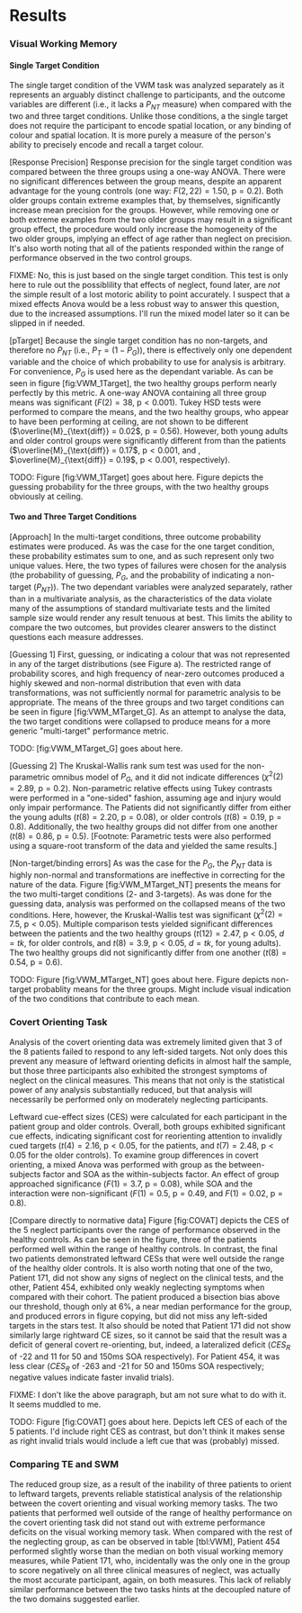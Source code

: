 Results
=======



### Visual Working Memory

#### Single Target Condition

The single target condition of the VWM task was analyzed
separately as it represents an arguably distinct challenge to
participants, and the outcome variables are different (i.e., it
lacks a $P_{NT}$ measure) when compared with the two and three
target conditions. Unlike those conditions, a the single target
does not require the participant to encode spatial location, or
any binding of colour and spatial location. It is more purely a
measure of the person's ability to precisely encode and recall a
target colour.

[Response Precision] Response precision for the single target
condition was compared between the three groups using a one-way
ANOVA.  There were no significant differences between the group
means, despite an apparent advantage for the young controls (one
way: $F(2,22)= 1.50$, $\text{p}=0.2$). Both older groups contain
extreme examples that, by themselves, significantly increase mean
precision for the groups. However, while removing one or both
extreme examples from the two older groups may result in a
significant group effect, the procedure would only increase the
homogeneity of the two older groups, implying an effect of age
rather than neglect on precision.  It's also worth noting that all
of the patients responded within the range of performance observed
in the two control groups.

FIXME: No, this is just based on the single target condition. This
test is only here to rule out the possiblility that effects of
neglect, found later, are *not* the simple result of a lost
motoric ability to point accurately. I suspect that a mixed
effects Anova would be a less robust way to answer this question,
due to the increased assumptions. I'll run the mixed model later
so it can be slipped in if needed.


[pTarget] Because the single target condition has no non-targets,
and therefore no $P_{NT}$ (i.e., $P_{T} = (1 - P_{G})$), there is
effectively only one dependent variable and the choice of which
probability to use for analysis is arbitrary. For convenience,
$P_{G}$ is used here as the dependant variable. As can be seen in
figure [fig:VWM_1Target], the two healthy groups perform nearly
perfectly by this metric. A one-way ANOVA containing all three
group means was significant ($F(2) = 38$, $\text{p} < 0.001$).
Tukey HSD tests were performed to compare the means, and the two
healthy groups, who appear to have been performing at ceiling, are
not shown to be different ($\overline{M}_{\text{diff}}  = 0.02$,
$\text{p} = 0.56$).  However, both young adults and older control
groups were significantly different from than the patients
($\overline{M}_{\text{diff}} = 0.17$, $\text{p} < 0.001$, and ,
$\overline{M}_{\text{diff}} = 0.19$, $\text{p} < 0.001$,
respectively).  

TODO: Figure [fig:VWM_1Target] goes about here. Figure depicts the
guessing probability for the three groups, with the two healthy
groups obviously at ceiling.

#### Two and Three Target Conditions

[Approach] In the multi-target conditions, three
outcome probability estimates were produced. As was the case for the one
target condition, these probability estimates sum to one, and as such
represent only two unique values. Here, the two types of failures
were chosen for the analysis (the probability of guessing,
$P_{G}$, and the probability of indicating a non-target
($P_{NT}$)).  The two dependant variables were analyzed
separately, rather than in a multivariate analysis, as the
characteristics of the data violate many of the assumptions of
standard multivariate tests and the limited sample size would
render any result tenuous at best.  This limits the ability to
compare the two outcomes, but provides clearer answers to the
distinct questions each measure addresses.

[Guessing 1] First, guessing, or indicating a colour that was not
represented in any of the target distributions (see Figure a). The
restricted range of probability scores, and high frequency of near-zero
outcomes produced a highly skewed and non-normal distribution that even
with data transformations, was not sufficiently normal for parametric
analysis to be appropriate. The means of the three groups and two
target conditions can be seen in figure [fig:VWM_MTarget_G]. As an
attempt to analyse the data, the two target conditions were
collapsed to produce means for a more generic "multi-target"
performance metric.

TODO: [fig:VWM_MTarget_G] goes about here. 


[Guessing 2] The Kruskal-Wallis rank sum test was used for the
non-parametric omnibus model of $P_G$, and it did not indicate
differences ($\chi^2(2) = 2.89$, $\text{p} = 0.2$). Non-parametric
relative effects using Tukey contrasts were performed in a
"one-sided" fashion, assuming age and injury would only impair
performance.  The Patients did not significantly differ from
either the young adults ($t(8) = 2.20$, $\text{p} = 0.08$), or
older controls ($t(8) = 0.19$, $\text{p} = 0.8$). Additionally,
the two healthy groups did not differ from one another ($t(8) =
0.86$, $\text{p} = 0.5$).  [Footnote: Parametric tests were also
performed using a square-root transform of the data and yielded
the same results.]

[Non-target/binding errors] As was the case for the $P_G$, the
$P_{NT}$ data is highly non-normal and transformations are
ineffective in correcting for the nature of the data. Figure
[fig:VWM_MTarget_NT] presents the means for the two multi-target
conditions (2- and 3-targets). As was done for the guessing data,
analysis was performed on the collapsed means of the two
conditions. Here, however, the Kruskal-Wallis test was significant
($\chi^2(2) = 7.5$, $\text{p} < 0.05$).  Multiple comparison tests
yielded significant differences between the patients and the two
healthy groups ($t(12) = 2.47$, $\text{p} < 0.05$, $d=tk$, for
older controls, and $t(8) = 3.9$, $\text{p} < 0.05$, $d=tk$, for
young adults).  The two healthy groups did not significantly
differ from one another ($t(8) = 0.54$, $\text{p} = 0.6$).

TODO: Figure [fig:VWM_MTarget_NT] goes about here. Figure depicts
non-target probablity means for the three groups. Might include
visual indication of the two conditions that contribute to each
mean. 


### Covert Orienting Task

Analysis of the covert orienting data was extremely limited given
that 3 of the 8 patients failed to respond to any left-sided
targets. Not only does this prevent any measure of leftward
orienting deficits in almost half the sample, but those three
participants also exhibited the strongest symptoms of neglect on
the clinical measures. This means that not only is the statistical
power of any analysis substantially reduced, but that analysis
will necessarily be performed only on moderately neglecting
participants. 


Leftward cue-effect sizes (CES) were calculated for each
participant in the patient group and older controls. Overall, both
groups exhibited significant cue effects, indicating significant
cost for reorienting attention to invalidly cued targets ($t(4) =
2.16$, $\text{p} < 0.05$, for the patients, and $t(7) = 2.48$,
$\text{p} < 0.05$ for the older controls). To examine group
differences in covert orienting, a mixed Anova was performed with
group as the between-subjects factor and SOA as the
within-subjects factor. An effect of group approached significance
($F(1) = 3.7$, $\text{p} = 0.08$), while SOA and the interaction
were non-significant ($F(1) = 0.5$, $\text{p} = 0.49$, and $F(1) =
0.02$, $\text{p} = 0.8$).

[Compare directly to normative data] Figure [fig:COVAT] depicts
the CES of the 5 neglect participants over the range of
performance observed in the healthy controls. As can be seen in
the figure, three of the patients performed well within the range
of healthy controls.  In contrast, the final two patients
demonstrated leftward CESs that were well outside the range of the
healthy older controls. It is also worth noting that one of the
two, Patient 171, did not show any signs of neglect on the
clinical tests, and the other, Patient 454, exhibited only weakly
neglecting symptoms when compared with their cohort. The patient
produced a bisection bias above our threshold, though only at 6\%,
a near median performance for the group, and produced errors in
figure copying, but did not miss any left-sided targets in the
stars test. It also should be noted that Patient 171 did not show
similarly large rightward CE sizes, so it cannot be said that the
result was a deficit of general covert re-orienting, but, indeed,
a lateralized deficit ($CES_R$ of -22 and 11 for 50 and 150ms SOA
respectively). For Patient 454, it was less clear ($CES_R$ of -263
and -21 for 50 and 150ms SOA respectively; negative values
indicate faster invalid trials).  

FIXME: I don't like the above paragraph, but am not sure what to
do with it. It seems muddled to me.

TODO: Figure [fig:COVAT] goes about here. Depicts left CES of each
of the 5 patients. I'd include right CES as contrast, but don't
think it makes sense as right invalid trials would include a left
cue that was (probably) missed. 

### Comparing TE and SWM

The reduced group size, as a result of the inability of three
patients to orient to leftward targets, prevents reliable
statistical analysis of the relationship between the covert
orienting and visual working memory tasks. The two patients that
performed well outside of the range of healthy performance on the
covert orienting task did not stand out with extreme performance
deficits on the visual working memory task. When compared with the
rest of the neglecting group, as can be observed in table
[tbl:VWM], Patient 454 performed slightly worse than the median on
both visual working memory measures, while Patient 171, who,
incidentally was the only one in the group to score negatively on
all three clinical measures of neglect, was actually the most
accurate participant, again, on both measures.  This lack of
reliably similar performance between the two tasks hints at the
decoupled nature of the two domains suggested earlier.
